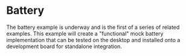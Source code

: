 # Battery
The battery example is underway and is the first of a series of related examples.  This example will create a "functional" mock battery implementation that can be tested on the desktop and installed onto a development board for standalone integration.

